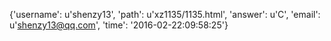 {'username': u'shenzy13', 'path': u'xz1135/1135.html', 'answer': u'C', 'email': u'shenzy13@qq.com', 'time': '2016-02-22:09:58:25'}